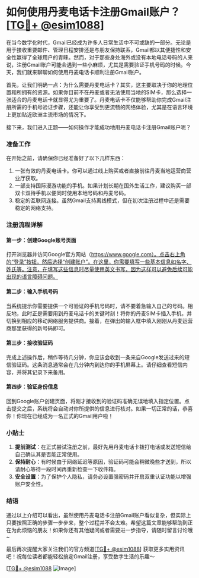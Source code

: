 # 如何使用丹麦电话卡注册Gmail账户？[[TG💪+ @esim1088](https://t.me/s/esim1088)]

在当今数字化时代，Gmail已经成为许多人日常生活中不可或缺的一部分。无论是用于接收重要邮件、管理日程安排还是与朋友保持联系，Gmail都以其便捷性和安全性赢得了全球用户的青睐。然而，对于那些身处海外或没有本地电话号码的人来说，注册Gmail账户可能会遇到一些小麻烦，尤其是需要验证手机号码的时候。今天，我们就来聊聊如何使用丹麦电话卡顺利注册Gmail账户。

首先，让我们明确一点：为什么需要丹麦电话卡？其实，这主要取决于你的地理位置和所拥有的资源。如果你目前不在丹麦或者无法使用当地的SIM卡，那么选择一张适合的丹麦电话卡就显得尤为重要了。丹麦电话卡不仅能够帮助你完成Gmail注册所需的手机号验证步骤，还能让你享受到更流畅的网络体验，尤其是在语言环境上更加贴近欧洲主流市场的情况下。

接下来，我们进入正题——如何操作才能成功地用丹麦电话卡注册Gmail账户呢？

### 准备工作

在开始之前，请确保你已经准备好了以下几样东西：
1. 一张有效的丹麦电话卡。你可以通过线上购买或者直接前往丹麦当地运营商营业厅获取。
2. 一部支持国际漫游功能的手机。如果计划长期在国外生活工作，建议购买一部双卡双待手机以便同时使用本地号码和丹麦号码。
3. 稳定的互联网连接。虽然Gmail支持离线模式，但在初次注册过程中还是需要稳定的网络支持。

### 注册流程详解

#### 第一步：创建Google账号页面

打开浏览器并访问Google官方网站（https://www.google.com）。点击右上角的“登录”按钮，然后选择“创建账户”。在这里，你需要填写一些基本信息如名字、姓氏等。注意，在填写这些信息时尽量使用英文书写，因为这样可以避免后续可能出现的语言障碍问题。

#### 第二步：输入手机号码

当系统提示你需要提供一个可验证的手机号码时，请不要着急输入自己的号码。相反地，此时正是需要用到丹麦电话卡的关键时刻！将你的丹麦SIM卡插入手机，并切换到相应的移动网络服务提供商。接着，在弹出的输入框中填入刚刚从丹麦运营商那里获得的新号码即可。

#### 第三步：接收验证码

完成上述操作后，稍作等待几分钟，你应该会收到一条来自Google发送过来的短信验证码。这条消息通常会在几分钟内到达你的手机屏幕上。请仔细查看短信内容，并将其记录下来备用。

#### 第四步：验证身份信息

回到Google账户创建页面，将刚才接收到的验证码准确无误地填入指定位置。点击提交之后，系统将会自动对你所提供的信息进行核对。如果一切正常的话，恭喜你！你现在已经成为一名正式的Gmail用户啦！

### 小贴士

1. **提前测试**：在正式尝试注册之前，最好先用丹麦电话卡拨打电话或发送短信给自己确认其是否能正常使用。
2. **保持耐心**：有时候由于网络延迟等原因，验证码可能会稍微晚些才送到，所以请耐心等待一段时间再重新检查一下收件箱。
3. **安全设置**：为了保护个人隐私，请务必设置强密码并开启双重认证功能以增强账户安全性。

### 结语

通过以上介绍可以看出，虽然使用丹麦电话卡注册Gmail账户看似复杂，但实际上只要按照正确的步骤一步步来，整个过程并不会太难。希望这篇文章能够帮助到正在为此烦恼的朋友！如果你还有其他疑问或者需要进一步指导，请随时留言讨论哦~

最后再次提醒大家关注我们的官方频道[[TG💪+ @esim1088](https://t.me/s/esim1088)] 获取更多实用资讯吧！祝每位读者都能轻松搞定Gmail注册，享受数字生活的乐趣～

[[TG💪+ @esim1088](https://t.me/s/esim1088) ![Image](https://i.postimg.cc/4NQfJmqS/Snipaste-2025-05-13-00-14-12.png)]